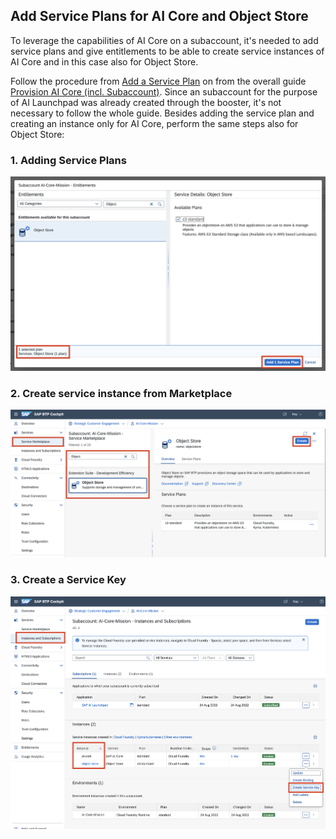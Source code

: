 ## Add Service Plans for AI Core and Object Store
To leverage the capabilities of AI Core on a subaccount, it's needed to add service plans and give entitlements to be able to create service instances of AI Core and in this case also for Object Store.

Follow the procedure from [Add a Service Plan](https://help.sap.com/docs/AI_CORE/2d6c5984063c40a59eda62f4a9135bee/86002d926eba4fb9ba0a80e342af7295.html?locale=en-US) on 
from the overall guide [Provision AI Core (incl. Subaccount)](https://help.sap.com/docs/AI_CORE/2d6c5984063c40a59eda62f4a9135bee/38c4599432d74c1d94e70f7c955a717d.html?locale=en-US). Since an subaccount for the purpose of AI Launchpad was already created through the booster, it's not necessary to follow the whole guide. Besides adding the service plan and creating an instance only for AI Core, perform the same steps also for Object Store:

### 1. Adding Service Plans
![Adding Service Plans](resources/services/adding_service_plans.png "Adding Service Plans")

### 2. Create service instance from Marketplace
![Create service instance from Marketplace](resources/services/create_instance.png "Create service instance from Marketplace")

### 3. Create a Service Key
![Create a Service Key](resources/services/create_service_key.png "Create a Service Key")
